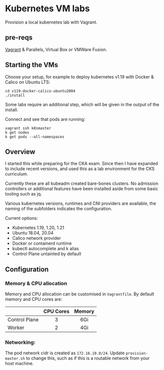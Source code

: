 # Kubernetes VM labs

Provision a local kubernetes lab with Vagrant.

## pre-reqs

[Vagrant](https://www.vagrantup.com/) & Parallels, Virtual Box or VMWare Fusion.

## Starting the VMs

Choose your setup, for example to deploy kubernetes v1.19 with Docker & Calico on Ubuntu LTS:

```
cd v119-docker-calico-ubuntu2004
./install
```

Some labs require an additional step, which will be given in the output of the install.

Connect and see that pods are running:

```
vagrant ssh k8smaster
k get nodes
k get pods --all-namespaces
```

## Overview

I started this while preparing for the CKA exam. Since then I have expanded to include recent versions, and used this as a lab environment for the CKS curriculum. 

Currently these are all kubeadm created bare-bones clusters. No admission controllers or additional features have been installed aside from some basic tooling such as jq.

Various kubernetes versions, runtimes and CNI providers are available, the naming of the subfolders indicates the configuration.

Current options:

- Kubernetes 1.19, 1.20, 1.21
- Ubuntu 18.04, 20.04
- Calico network provider
- Docker or containerd runtime
- kubectl autocomplete and k alias
- Control Plane untainted by default

## Configuration

### Memory & CPU allocation

Memory and CPU allocation can be customised in `Vagrantfile`.
By default memory and CPU cores are:

|              | CPU Cores | Memory |
|:---|:---:|:---:|
|Control Plane | 3 | 6Gi |
|Worker        | 2 | 4Gi |

### Networking:

The pod network cidr is created as `172.16.10.0/24`. Update `provision-master.sh` to change this, such as 
if this is a routable network from your host machine.

